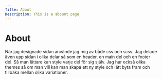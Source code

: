 ```yaml
---
Title: About
Description: This is a abount page
---
```

<h1>About</h1>
<p>När jag designade sidan använde jag mig av både css och scss. Jag delade även upp sidan i olika delar så som en header, en main del och en footer del. Så man lättare kan style varje del för sig själv. Jag har också olika themes så om man vill kan man skapa ett ny style och lätt byta fram och tillbaka mellan olika variationer.
</p>